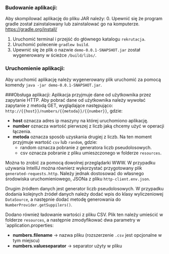 ### Budowanie aplikacji:
Aby skompilować aplikację do pliku JAR należy:
0. Upewnić się że program gradle został zainstalowany lub zainstalować go na komputerze. https://gradle.org/install/
1. Uruchomić terminal i przejść do głównego katalogu `rekrutacja`.
2. Uruchomić polecenie `gradlew build`.
3. Upewnić się że plik o nazwie `demo-0.0.1-SNAPSHOT.jar` został wygenerowany w ścieżce `/build/libs/`.

### Uruchomienie aplikacji:
Aby uruchomić aplikację należy wygenerowany plik uruchomić za pomocą komendy `java -jar demo-0.0.1-SNAPSHOT.jar`.


###Obsługa aplikacji:
Aplikacja przyjmuje dane od użytkownika przez zapytanie HTTP.
Aby pobrać dane od użytkownika należy wywołać zapytanie z metodą GET, wyglądające następująco:
`http://{{host}}/numbers/{{metoda}}/{{number}}`, gdzie:
- **host** oznacza adres ip maszyny na której uruchomiono aplikację.
- **number** oznacza wartość pierwszej z liczb jaką chcemy użyć w operacji łączenia.
- **metoda** oznacza sposób uzyskania drugiej z liczb. Na ten moment przyjmuje wartość `csv` lub `random`, gdzie:
    - random oznacza pobranie z generatora liczb pseudolosowych.
    - csv oznacza pobranie z pliku umieszczonego w folderze `resources`.

Można to zrobić za pomocą dowolnej przeglądarki WWW. W przypadku używania IntellIJ można równierz wykorzystać przygotowany plik `generated-requests.http`. Należy jednak dostosować do własnego środowiska uruchomieniowego, JSONa z pliku `http-client.env.json`.
 
Drugim źródłem danych jest generator liczb pseudolosowych. W przypadku dodania kolejnych źródeł danych należy dodać wpis do klasy wyliczeniowej `DataSource`, a następnie dodać metodę generowania do `NumberProvider.getSuppilers()`.

Dodano również ładowanie wartości z pliku CSV. Plik ten należy umieścić w folderze `resources`, a następnie zmodyfikować dwa parametry w `application.properties:
-  **numbers.filename** -> nazwa pliku (rozszerzenie `.csv` jest opcjonalne w tym miejscu)
-  **numbers.valueseparator** -> separator użyty w pliku

